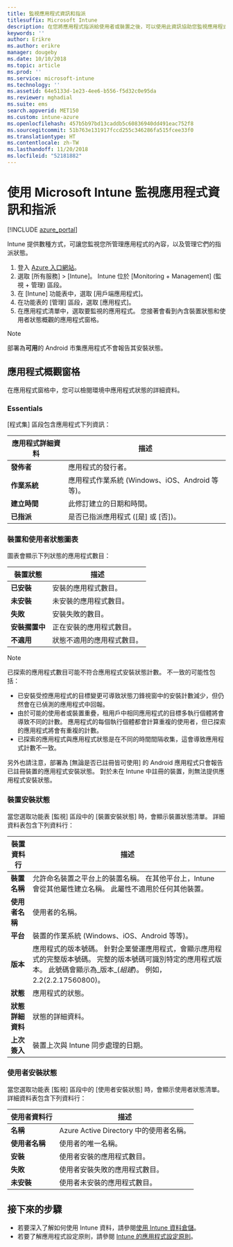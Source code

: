 ```yaml
---
title: 監視應用程式資訊和指派
titlesuffix: Microsoft Intune
description: 在您將應用程式指派給使用者或裝置之後，可以使用此資訊協助您監視應用程式的狀態。
keywords: ''
author: Erikre
ms.author: erikre
manager: dougeby
ms.date: 10/10/2018
ms.topic: article
ms.prod: ''
ms.service: microsoft-intune
ms.technology: ''
ms.assetid: 64e5133d-1e23-4ee6-b556-f5d32c0e95da
ms.reviewer: mghadial
ms.suite: ems
search.appverid: MET150
ms.custom: intune-azure
ms.openlocfilehash: 457b5b97bd13caddb5c60836940dd491eac752f8
ms.sourcegitcommit: 51b763e131917fccd255c346286fa515fcee33f0
ms.translationtype: HT
ms.contentlocale: zh-TW
ms.lasthandoff: 11/20/2018
ms.locfileid: "52181882"
---
```

# <a name="monitor-app-information-and-assignments-with-microsoft-intune"></a>使用 Microsoft Intune 監視應用程式資訊和指派

[!INCLUDE [azure_portal](./includes/azure_portal.md)]

Intune 提供數種方式，可讓您監視您所管理應用程式的內容，以及管理它們的指派狀態。

1. 登入 [Azure 入口網站](https://portal.azure.com)。
2. 選取 [所有服務] > [Intune]。 Intune 位於 [Monitoring + Management] (監視 + 管理) 區段。
3. 在 [Intune] 功能表中，選取 [用戶端應用程式]。
4. 在功能表的 [管理] 區段，選取 [應用程式]。
5. 在應用程式清單中，選取要監視的應用程式。 您接著會看到內含裝置狀態和使用者狀態概觀的應用程式窗格。

> [!NOTE]
> 部署為**可用**的 Android 市集應用程式不會報告其安裝狀態。

## <a name="app-overview-pane"></a>應用程式概觀窗格

在應用程式窗格中，您可以檢閱環境中應用程式狀態的詳細資料。

### <a name="essentials"></a>Essentials
[程式集] 區段包含應用程式下列資訊：

 | **應用程式詳細資料**            | **描述**                                                      |
|------------------------|------------------------------------------------------------------|
| **發佈者**          | 應用程式的發行者。                                            |
| **作業系統**   | 應用程式作業系統 (Windows、iOS、Android 等等)。 |
| **建立時間**             | 此修訂建立的日期和時間。                         |
| **已指派**           | 是否已指派應用程式 ([是] 或 [否])。                  |

### <a name="device-and-user-status-graphs"></a>裝置和使用者狀態圖表
圖表會顯示下列狀態的應用程式數目：

| **裝置狀態**       | **描述**                                       |
|-----------------------|-------------------------------------------------------|
| **已安裝**         | 安裝的應用程式數目。                         |
| **未安裝**     | 未安裝的應用程式數目。                     |
| **失敗**            | 安裝失敗的數目。                   |
| **安裝擱置中**   | 正在安裝的應用程式數目。 |
| **不適用**           | 狀態不適用的應用程式數目。            |

> [!NOTE]
> 已探索的應用程式數目可能不符合應用程式安裝狀態計數。 不一致的可能性包括：
>    - 已安裝受控應用程式的目標變更可導致狀態刀鋒視窗中的安裝計數減少，但仍然會在已偵測的應用程式中回報。
>    - 由於可能的使用者或裝置重疊，租用戶中相同應用程式的目標多執行個體將會導致不同的計數。 應用程式的每個執行個體都會計算重複的使用者，但已探索的應用程式將會有重複的計數。
>    - 已探索的應用程式與應用程式狀態是在不同的時間間隔收集，這會導致應用程式計數不一致。
> 
> 另外也請注意，部署為 [無論是否已註冊皆可使用] 的 Android 應用程式只會報告已註冊裝置的應用程式安裝狀態。 對於未在 Intune 中註冊的裝置，則無法提供應用程式安裝狀態。

### <a name="device-install-status"></a>裝置安裝狀態

當您選取功能表 [監視] 區段中的 [裝置安裝狀態] 時，會顯示裝置狀態清單。 詳細資料表包含下列資料行：

| **裝置資料行**      | **描述**                                                                                                                                                                                                                                            |
|----------------------|------------------------------------------------------------------------------------------------------------------------------------------------------------------------------------------------------------------------------------------------------------|
| **裝置名稱**      | 允許命名裝置之平台上的裝置名稱。 在其他平台上，Intune 會從其他屬性建立名稱。 此屬性不適用於任何其他裝置。                                                                       |
| **使用者名稱**        | 使用者的名稱。                                                                                                                                                                                                                                      |
| **平台**         | 裝置的作業系統 (Windows、iOS、Android 等等)。                                                                                                                                                                                           |
| **版本**          | 應用程式的版本號碼。 針對企業營運應用程式，會顯示應用程式的完整版本號碼。 完整的版本號碼可識別特定的應用程式版本。 此號碼會顯示為_版本_(_組建_)。 例如，2.2(2.2.17560800)。 |
| **狀態**           | 應用程式的狀態。                                                                                                                                                                                                                                     |
| **狀態詳細資料**   | 狀態的詳細資料。                                                                                                                                                                                                                                     |
| **上次簽入**    | 裝置上次與 Intune 同步處理的日期。                                                                                                                                                                                                                  |


### <a name="user-install-status"></a>使用者安裝狀態

當您選取功能表 [監視] 區段中的 [使用者安裝狀態] 時，會顯示使用者狀態清單。 詳細資料表包含下列資料行：

| **使用者資料行**     | **描述**                           |
|---------------------|-------------------------------------------|
| **名稱**            | Azure Active Directory 中的使用者名稱。         |
| **使用者名稱**       | 使用者的唯一名稱。              |
| **安裝**   | 使用者安裝的應用程式數目。 |
| **失敗**        | 使用者安裝失敗的應用程式數目。     |
| **未安裝**   | 使用者未安裝的應用程式數目。 |


## <a name="next-steps"></a>接下來的步驟

- 若要深入了解如何使用 Intune 資料，請參閱[使用 Intune 資料倉儲](reports-nav-create-intune-reports.md)。
- 若要了解應用程式設定原則，請參閱 [Intune 的應用程式設定原則](app-configuration-policies-overview.md)。
